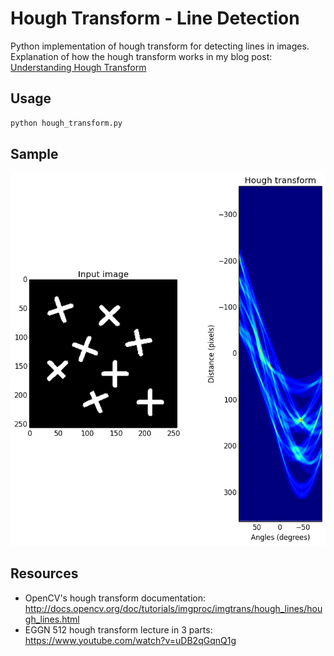 # Hough Transform - Line Detection

Python implementation of hough transform for detecting lines in images.    
Explanation of how the hough transform works in my blog post: [Understanding Hough Transform](http://scriptogr.am/alyssa/post/understanding-hough-transform-with-python)

## Usage
```py
python hough_transform.py
```
## Sample 
![hough transform image](imgs/output.png)

## Resources
* OpenCV's hough transform documentation: 
<http://docs.opencv.org/doc/tutorials/imgproc/imgtrans/hough_lines/hough_lines.html>
* EGGN 512 hough transform lecture in 3 parts:
<https://www.youtube.com/watch?v=uDB2qGqnQ1g>